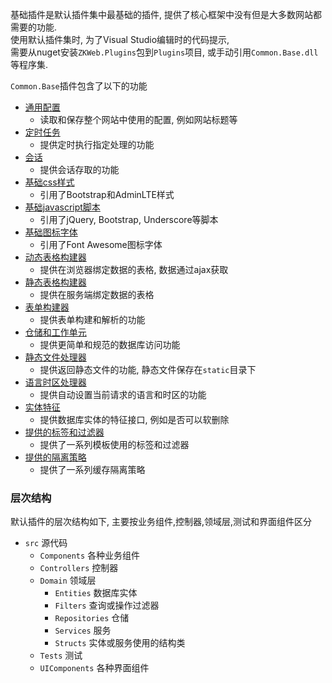 基础插件是默认插件集中最基础的插件, 提供了核心框架中没有但是大多数网站都需要的功能.<br/>
使用默认插件集时, 为了Visual Studio编辑时的代码提示, <br/>
需要从nuget安装`ZKWeb.Plugins`包到`Plugins`项目, 或手动引用`Common.Base.dll`等程序集.

`Common.Base`插件包含了以下的功能

- [通用配置](common.base.generic_config)
	- 读取和保存整个网站中使用的配置, 例如网站标题等
- [定时任务](common.base.scheduled_task)
	- 提供定时执行指定处理的功能
- [会话](common.base.session)
	- 提供会话存取的功能
- [基础css样式](common.base.css)
	- 引用了Bootstrap和AdminLTE样式
- [基础javascript脚本](common.base.javascript)
	- 引用了jQuery, Bootstrap, Underscore等脚本
- [基础图标字体](common.base.font)
	- 引用了Font Awesome图标字体
- [动态表格构建器](common.base.ajax_table)
	- 提供在浏览器绑定数据的表格, 数据通过ajax获取
- [静态表格构建器](common.base.static_table)
	- 提供在服务端绑定数据的表格
- [表单构建器](common.base.form_builder)
	- 提供表单构建和解析的功能
- [仓储和工作单元](common.base.repository_uow)
	- 提供更简单和规范的数据库访问功能
- [静态文件处理器](common.base.static_handler)
	- 提供返回静态文件的功能, 静态文件保存在`static`目录下
- [语言时区处理器](common.base.locale_handler)
	- 提供自动设置当前请求的语言和时区的功能
- [实体特征](common.base.traits)
	- 提供数据库实体的特征接口, 例如是否可以软删除
- [提供的标签和过滤器](common.base.tag_and_filter)
	- 提供了一系列模板使用的标签和过滤器
- [提供的隔离策略](common.base.cache_policy)
	- 提供了一系列缓存隔离策略

### 层次结构

默认插件的层次结构如下, 主要按业务组件,控制器,领域层,测试和界面组件区分

- `src` 源代码
	- `Components` 各种业务组件
	- `Controllers` 控制器
	- `Domain` 领域层
		- `Entities` 数据库实体
		- `Filters` 查询或操作过滤器
		- `Repositories` 仓储
		- `Services` 服务
		- `Structs` 实体或服务使用的结构类
	- `Tests` 测试
	- `UIComponents` 各种界面组件
